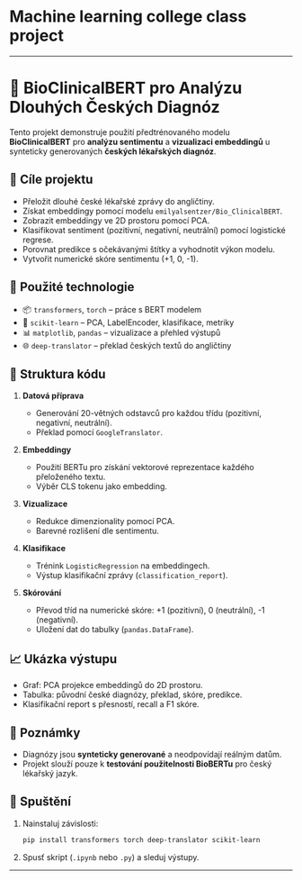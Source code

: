 # Machine learning college class project
---

# 🧠 BioClinicalBERT pro Analýzu Dlouhých Českých Diagnóz

Tento projekt demonstruje použití předtrénovaného modelu **BioClinicalBERT** pro **analýzu sentimentu** a **vizualizaci embeddingů** u synteticky generovaných **českých lékařských diagnóz**.

## 🧪 Cíle projektu

* Přeložit dlouhé české lékařské zprávy do angličtiny.
* Získat embeddingy pomocí modelu `emilyalsentzer/Bio_ClinicalBERT`.
* Zobrazit embeddingy ve 2D prostoru pomocí PCA.
* Klasifikovat sentiment (pozitivní, negativní, neutrální) pomocí logistické regrese.
* Porovnat predikce s očekávanými štítky a vyhodnotit výkon modelu.
* Vytvořit numerické skóre sentimentu (+1, 0, -1).

## 🧰 Použité technologie

* 📦 `transformers`, `torch` – práce s BERT modelem
* 🧠 `scikit-learn` – PCA, LabelEncoder, klasifikace, metriky
* 📊 `matplotlib`, `pandas` – vizualizace a přehled výstupů
* 🌐 `deep-translator` – překlad českých textů do angličtiny

## 🧬 Struktura kódu

1. **Datová příprava**

   * Generování 20-větných odstavců pro každou třídu (pozitivní, negativní, neutrální).
   * Překlad pomocí `GoogleTranslator`.

2. **Embeddingy**

   * Použití BERTu pro získání vektorové reprezentace každého přeloženého textu.
   * Výběr CLS tokenu jako embedding.

3. **Vizualizace**

   * Redukce dimenzionality pomocí PCA.
   * Barevné rozlišení dle sentimentu.

4. **Klasifikace**

   * Trénink `LogisticRegression` na embeddingech.
   * Výstup klasifikační zprávy (`classification_report`).

5. **Skórování**

   * Převod tříd na numerické skóre: +1 (pozitivní), 0 (neutrální), -1 (negativní).
   * Uložení dat do tabulky (`pandas.DataFrame`).

## 📈 Ukázka výstupu

* Graf: PCA projekce embeddingů do 2D prostoru.
* Tabulka: původní české diagnózy, překlad, skóre, predikce.
* Klasifikační report s přesností, recall a F1 skóre.

## 📝 Poznámky

* Diagnózy jsou **synteticky generované** a neodpovídají reálným datům.
* Projekt slouží pouze k **testování použitelnosti BioBERTu** pro český lékařský jazyk.

## 📁 Spuštění

1. Nainstaluj závislosti:

   ```bash
   pip install transformers torch deep-translator scikit-learn
   ```

2. Spusť skript (`.ipynb` nebo `.py`) a sleduj výstupy.

---
